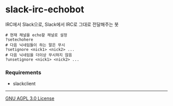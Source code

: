 # slack-irc-echobot

IRC에서 Slack으로, Slack에서 IRC로 그대로 전달해주는 봇

```
# 현재 채널을 echo할 채널로 설정
?setechohere
# 다음 닉네임들이 하는 말은 무시
?setignore <nick1> <nick2> ...
# 다음 닉네임을 더이상 무시하지 않음
?unsetignore <nick1> <nick2> ...
```

### Requirements

- slackclient

--------

[GNU AGPL 3.0 License](LICENSE.md)

[pbzweihander]: https://github.com/pbzweihander